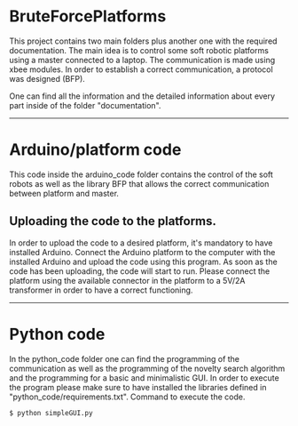 # BruteForcePlatforms

This project contains two main folders plus another one with the required documentation.
The main idea is to control some soft robotic platforms using a master connected to a laptop. The communication is
made using xbee modules. In order to establish a correct communication, a protocol was designed (BFP).

One can find all the information and the detailed information about every part inside
of the folder "documentation".
* * *
# Arduino/platform code

This code inside the arduino_code folder contains the control of the soft robots as well as the library BFP that allows the correct communication
between platform and master.

## Uploading the code to the platforms.

In order to upload the code to a desired platform, it's mandatory to have installed Arduino. Connect the Arduino
platform to the computer with the installed Arduino and upload the code using this program. As soon as the code has been
uploading, the code will start to run. Please connect the platform using the available connector in the platform to a
5V/2A transformer in order to have a correct functioning.

* * *

# Python code

In the python_code folder one can find the programming of the communication as well as the programming of the novelty search
algorithm and the programming for a basic and minimalistic GUI. In order to execute the program please make sure to
have installed the libraries defined in "python_code/requirements.txt". Command to execute the code.

    $ python simpleGUI.py

